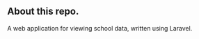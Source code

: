 ## About this repo.

A web application for viewing school data, written using Laravel.

<!-- -   [Visit the site here](https://equalily.com/apps/laravel).
-   [View my resume](https://equalily.com/reniercv/). -->
